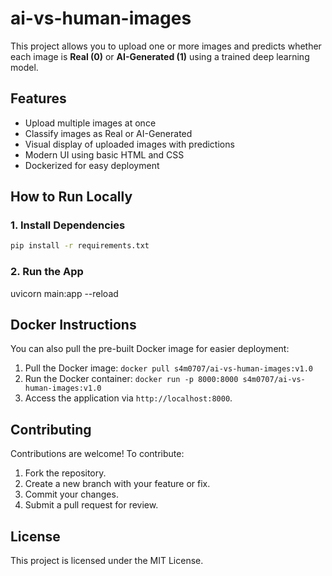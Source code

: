 # ai-vs-human-images

This project allows you to upload one or more images and predicts whether each image is **Real (0)** or **AI-Generated (1)** using a trained deep learning model.

## Features

- Upload multiple images at once
- Classify images as Real or AI-Generated
- Visual display of uploaded images with predictions
- Modern UI using basic HTML and CSS
- Dockerized for easy deployment

## How to Run Locally

### 1. Install Dependencies

```bash
pip install -r requirements.txt
```

### 2. Run the App
uvicorn main:app --reload


## Docker Instructions

You can also pull the pre-built Docker image for easier deployment:

1.  Pull the Docker image:
    `docker pull s4m0707/ai-vs-human-images:v1.0`
2.  Run the Docker container:
    `docker run -p 8000:8000 s4m0707/ai-vs-human-images:v1.0`
3.  Access the application via `http://localhost:8000`.

## Contributing

Contributions are welcome! To contribute:

1.  Fork the repository.
2.  Create a new branch with your feature or fix.
3.  Commit your changes.
4.  Submit a pull request for review.

## License

This project is licensed under the MIT License.